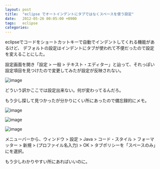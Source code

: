 ```yaml
---
layout: post
title:  "eclipse でオートインデントにタブではなくスペースを使う設定"
date:   2012-05-26 00:05:00 +0900
tags:   eclipse
categories:
---
```

eclipseでコードをショートカットキーで自動でインデントしてくれる機能があるけど、
デフォルトの設定はインデントにタブが使われて不便だったので設定を変えることにした。

設定画面を開き「設定 > 一般 > テキスト・エディター」と辿って、それっぽい設定項目を見つけたので変更してみたが設定が反映されない。

![image](https://lh3.googleusercontent.com/DnXWfrAhDbQaQPb0xt7bchWpZatxXItbI7Di-0aueH4vWpMH8YmMwuFQ8wE7j4818zzeQ_2kA7LkHUUMX_Qw0zbFCRcHGtJQOmSb4fXbk2knMJVhthJ1DuLn2W9cusXMUOW4zAMDKVlsovDqHxpPPgRKh-5v4TmMPxxlnO11VcumPM58iOapI_cNvxibpqKq6ApS_AHumCbQbGO6wMqTYUGkp4pAP3YLONh9WcQTNdGu6ZVa2B0X33bjvsGghAnc7vb9Xq-1mDfYvZ2hkKtTpUljPLA_tFXjzX_stmZPjtIAZNVXtIscoKMDuNwfETcL_gSzHFAbDQjK_bz--kfNmNZiOvuouYgX6sMZcmDiLMvCk30UDYT6nWWYSfrjdTt0zF42yQL5Gyc1flezQomSD63AaayUq4LoPLXPF8IKoZDGioLwvit-i_oBISmgcR9A2vOsuGuTmBPDmmQzCT68jdOG3W7PbxsYUR_B9scvPuWF1_G3EMrUd7DiS-4_t-zgVdTaiVLff6BYjS4nTYdXrUFpZvwOoLtDSlzdZUMLVItBN_YXYnyjKslKoQWZS08GbAo5xA=w640-h599-no)

どういう訳かここでは設定出来ない。何が変わってるんだろ。

もう少し探して見つかったが分かりにくい所にあったので備忘録的にメモ。

![image](https://lh3.googleusercontent.com/0HhH6bcBdD2wHuxxqroaRZ4YQFrNSkokYhTOm7GVItyseu9ofaoy1ebA7NtgHobUWN0BDSHT6dJrC7-XuonuO_r5Pa56T12n_sh53aKqEcxTyL1tXqtg5WDK8EV9s7p29KxcpuYtB6DqlJ1SN6YEO3akWsAhUibJKFsKfGipeQtRsVzotRWlV2znQ9aZZK4Vsb5QC_84g_7BLTS4GFpSEKxiB98gSB9RcNjYwD3vq2o8v4YRCdJrliiIPXOoGGuQ_0pmbtpIJsnj41cja0YKTCx9-Fdq9JRqzuC_wpm3QSyPcp2grohO_IWdvL5WLbCR_GlRA_-qoMVVhe9ANLT8xJ83i56S4vfZVj_7DxHaM-Lqibl0wKjl3CCj1qoBAO700q_JVS5KuUrwZw6hZCJXA65VsyJkIHsd0mcxetLlHdAccy6toYP4qRaZtmCVOHGanLg5bY0v05KhFOq8-jS7GZ2jBr_H_yUuogaajR5Z6eRDnDatJWen5v0gEKHp9nlw9AVjZSDucqhwv9T2ZGJVDZVZEu2a2wY_a-bthRcoSMPhKP3WMPrTg7zTs2HMfTnW_S1_1Q=w640-h384-no)

![image](https://lh3.googleusercontent.com/IiOo7hkAm9xhKqbgqtO3EU8Y4_iPy1BBWg47rbd8H9vWO6baAgWJR0RrNKdQv9dHjQJzjnCkIr4G12SZJIZsJ6xxMZuyZWZRpA5LckYnnuJjSUrYVq0Hm65KW18vB24BNnibz3TMQ_k0KymODWTFWpodJ3HVAaYyvGm79x6jArTRw1eaNehIS3G2LooKlJjK_M0oWLcCgOvYsGvjCWitWxb4JFEeSy70kBfa9agAz-oKWdF3gV2J5_JNVksuqEXzFOSxMSCuNg6KxbWddObul_eZIVVuPoF-jn1GTS_wLYXkdPnhrnmhzBGATfr1y_-HR2XbPlp4vOzT4ExKpdoTNgizVHjvE9admXAjCt31xOWjSmTMnKfRXonoLnYyYybDQJ3lSafsKCrU3-r1z_ycb2osuwGTqnTrmnyeGWKv9PZ1mOe3VibG4gtjgu0uQaPEyZXjTcTFA2QZp-p4pJie8E-neczANn8oD34N6FKPzX8DJ76n0fIrZxXtVmodcGZ0EdvVZo8TkrZbyO9HhRj38r9Ta5hVz-WzCw69Zc3q3cjGdylBlctA9sWRQ7ndYZAFMNJH5w=w640-h268-no)

![image](https://lh3.googleusercontent.com/c2JyYADDvfHqxh9qiD367U86Uzi7upsElRQ6rrQ98zJevl1Rvv3sb9chTI1W7Cprq0fAOEhu8mabqwUMqaMH-e2duiimirgVDS7W2i8OK-NMyWQqRfkyrRPiCenhmlpGan2hu_kUtcVXfLBuo-DQ2gikIcCSln9_dFseBxQFlIa7NkptRgJQDMw0PerXHP1p0xNog-0kFsU9CingYWTsCpAd3klP77KTRBQyd_thHpM22KuAnVW-qMM-wDpCmInZtxBcUKUJf1IjswDsrrIMnFABZsHiqf5WdZGgUMEC4NRpK1ykiubVfZM2DD0gZlp9j3e8rqgym4ktj2hMQOMtTabsTpvyw632xYa5xLWmavSYT_gXsBsHgQ3TnJja_8yf5qj0wdVfJbbYufj1rc2mX_IsTK9mntmhxRXiu0c8o_Zc45le5LoJNJdjQYWc64nh0hGTi2tNqGo4p7dCe9LFNMBJqHFrEZ7E0xkox5D8bf8avdmvBF0c-_HNVg7c_l7eSjXUlZi2k7WXViAIPMNQNS970ReOzaBlxPuFY9Y4Ofq_lYWB3fKplTYoH1SHw4rqzKe7Ig=w640-h478-no)

メニューバーから、ウィンドウ > 設定 > Java > コード・スタイル > フォーマッター > 新規 > (プロファイル名入力) > OK > タブポリシーを「スペースのみ」にを選択。

もう少しわかりやすい所にあればいいのに。

